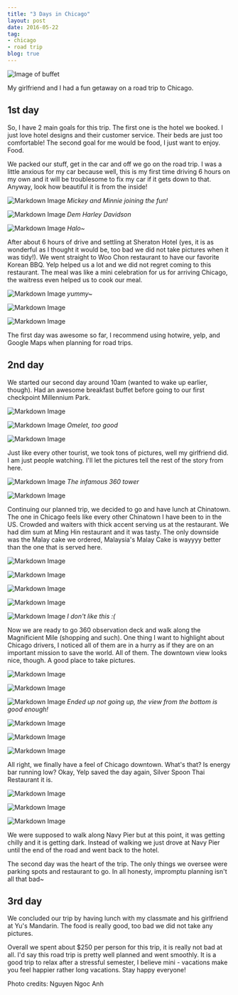 ```yaml
---
title: "3 Days in Chicago"
layout: post
date: 2016-05-22
tag:
- chicago
- road trip
blog: true
---
```


  ![Image of buffet][1]

My girlfriend and I had a fun getaway on a road trip to Chicago.

## 1st day

  So, I have 2 main goals for this trip. The first one is the hotel we booked. I
  just love hotel designs and their customer service. Their beds are just too
  comfortable! The second goal for me would be food, I just want
  to enjoy. Food.

  We packed our stuff, get in the car and off we go on the road trip. I was a
  little anxious for my car because well, this is my first time driving 6 hours
  on my own and it will be troublesome to fix my car if it gets down to that.
  Anyway, look how beautiful it is from the inside!

  ![Markdown Image][2]
  *Mickey and Minnie joining the fun!*


![Markdown Image][3]
*Dem Harley Davidson*

![Markdown Image][4]
*Halo~*

  After about 6 hours of drive and settling at Sheraton Hotel (yes, it is
  as wonderful as I thought it would be, too bad we did not take pictures when
  it was tidy!). We went straight to Woo Chon restaurant to have our favorite
  Korean BBQ. Yelp helped us a lot and we did not regret coming to this
  restaurant. The meal was like a mini celebration for us for arriving Chicago,
  the waitress even helped us to cook our meal.

  ![Markdown Image][5]
  *yummy~*

  ![Markdown Image][6]

  ![Markdown Image][7]

  The first day was awesome so far, I recommend using hotwire, yelp, and Google
  Maps when planning for road trips.

## 2nd day

  We started our second day around 10am (wanted to wake up earlier, though). Had
  an awesome breakfast buffet before going to our first checkpoint Millennium
  Park.

  ![Markdown Image][8]

  ![Markdown Image][9]
  *Omelet, too good*

  ![Markdown Image][10]

  Just like every other tourist, we took tons of pictures, well my girlfriend
  did. I am just people watching. I'll let the pictures tell the rest of the
  story from here.

  ![Markdown Image][11]
  *The infamous 360 tower*

  ![Markdown Image][21]

  Continuing our planned trip, we decided to go and have lunch at Chinatown.
  The one in Chicago feels like every other Chinatown I have been to in the US.
  Crowded and waiters with thick accent serving us at the restaurant. We had
  dim sum at Ming Hin restaurant and it was tasty. The only downside was the
  Malay cake we ordered, Malaysia's Malay Cake is wayyyy better than the one
  that is served here.

  ![Markdown Image][23]

  ![Markdown Image][24]

  ![Markdown Image][25]

  ![Markdown Image][26]

  ![Markdown Image][27]
  *I don't like this :(*

  Now we are ready to go 360 observation deck and walk along the Magnificient
  Mile (shopping and such). One thing I want to highlight about Chicago drivers,
  I noticed all of them are in a hurry as if they are on an important mission
  to save the world. All of them. The downtown view looks nice, though. A good place to
  take pictures.

  ![Markdown Image][31]

  ![Markdown Image][32]

  ![Markdown Image][33]
  *Ended up not going up, the view from the bottom is good enough!*

  ![Markdown Image][34]

  ![Markdown Image][36]

  ![Markdown Image][37]

  All right, we finally have a feel of Chicago downtown. What's that? Is energy bar running low? Okay, Yelp saved the day again, Silver Spoon Thai Restaurant
  it is.

  ![Markdown Image][40]

  ![Markdown Image][42]

  ![Markdown Image][43]

  We were supposed to walk along Navy Pier but at this point, it was getting
  chilly and it is getting dark. Instead of walking we just drove at Navy Pier
  until the end of the road and went back to the hotel.

  The second day was the heart of the trip. The only things we oversee were
  parking spots and restaurant to go. In all honesty, impromptu planning isn't
  all that bad~

## 3rd day

  We concluded our trip by having lunch with my classmate and his girlfriend at
  Yu's Mandarin. The food is really good, too bad we did not take any pictures.

  Overall we spent about $250 per person for this trip, it is really not bad at
  all. I'd say this road trip is pretty well planned and went smoothly. It is a good
  trip to relax after a stressful semester, I believe mini - vacations make you
  feel happier rather long vacations. Stay happy everyone!


Photo credits: Nguyen Ngoc Anh

[1]: https://liewsanmin.github.io/chicago-5-20-images/IMG_0118.JPG
[2]: https://liewsanmin.github.io/chicago-5-20-images/car_trip_1.JPG
[3]: https://liewsanmin.github.io/chicago-5-20-images/car_trip_2.JPG
[4]: https://liewsanmin.github.io/chicago-5-20-images/car_trip_3.JPG
[5]: https://liewsanmin.github.io/chicago-5-20-images/bbq_1.JPG
[6]: https://liewsanmin.github.io/chicago-5-20-images/bbq_2.JPG
[7]: https://liewsanmin.github.io/chicago-5-20-images/bbq_3.JPG
[8]: https://liewsanmin.github.io/chicago-5-20-images/buffet_1.png
[9]: https://liewsanmin.github.io/chicago-5-20-images/buffet_2.JPG
[10]: https://liewsanmin.github.io/chicago-5-20-images/buffet_3.JPG
[11]: https://liewsanmin.github.io/chicago-5-20-images/m_park_1.JPG
[21]: https://liewsanmin.github.io/chicago-5-20-images/m_park_11.JPG
[23]: https://liewsanmin.github.io/chicago-5-20-images/chinatown_1.JPG
[24]: https://liewsanmin.github.io/chicago-5-20-images/chinatown_2.JPG
[25]: https://liewsanmin.github.io/chicago-5-20-images/chinatown_3.JPG
[26]: https://liewsanmin.github.io/chicago-5-20-images/chinatown_4.JPG
[27]: https://liewsanmin.github.io/chicago-5-20-images/chinatown_5.JPG
[31]: https://liewsanmin.github.io/chicago-5-20-images/downtown_2.JPG
[32]: https://liewsanmin.github.io/chicago-5-20-images/downtown_3.JPG
[33]: https://liewsanmin.github.io/chicago-5-20-images/downtown_4.JPG
[34]: https://liewsanmin.github.io/chicago-5-20-images/downtown_5.JPG
[36]: https://liewsanmin.github.io/chicago-5-20-images/downtown_7.JPG
[37]: https://liewsanmin.github.io/chicago-5-20-images/downtown_8.JPG
[40]: https://liewsanmin.github.io/chicago-5-20-images/thai_2.JPG
[42]: https://liewsanmin.github.io/chicago-5-20-images/thai_4.JPG
[43]: https://liewsanmin.github.io/chicago-5-20-images/thai_5.JPG
